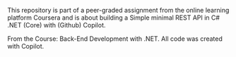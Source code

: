 This repository is part of a peer-graded assignment from the online learning platform Coursera and is about building a Simple minimal REST API in C# .NET (Core) with (Github) Copilot.

From the Course: Back-End Development with .NET. All code was created with Copilot.

